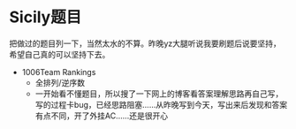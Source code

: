 # Sicily题目

把做过的题目列一下，当然太水的不算。昨晚yz大腿听说我要刷题后说要坚持，希望自己真的可以坚持下去。

* 1006Team Rankings 
    + 全排列/逆序数
    + 一开始看不懂题目，所以搜了一下网上的博客看答案理解思路再自己写，写的过程卡bug，已经思路阻塞……从昨晚写到今天，写出来后发现和答案有点不同，开了外挂AC……还是很开心
    